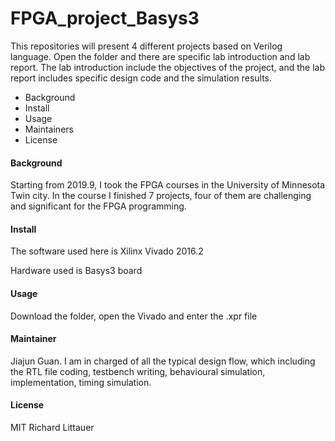# FPGA_project_Basys3 

This repositories will present 4 different projects based on Verilog language. Open the folder and there are specific lab introduction and lab report. The lab introduction include the objectives of the project, and the lab report includes specific design code and the simulation results.

* Background 
* Install 
* Usage  
* Maintainers
* License 



#### Background

Starting from 2019.9, I took the FPGA courses in the University of Minnesota Twin city. In the course I finished 7 projects, four of them are challenging and significant for the FPGA programming.  



#### Install

The software used here is Xilinx Vivado 2016.2

Hardware used is Basys3 board 



#### Usage

Download the folder, open the Vivado and enter the .xpr file 



#### Maintainer

Jiajun Guan. I am in charged of all the typical design flow, which including the RTL file coding,  testbench writing, behavioural simulation, implementation, timing simulation.



#### License 

MIT Richard Littauer







